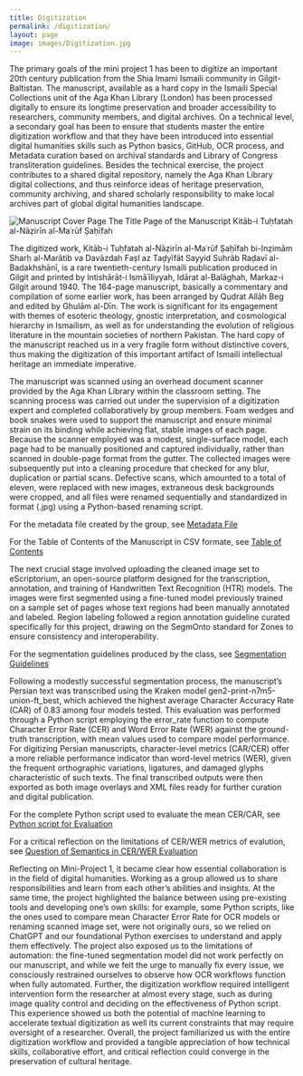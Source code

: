 ```yaml
---
title: Digitization
permalink: /digitization/
layout: page
image: images/Digitization.jpg
---
```


<!--more-->

The primary goals of the mini project 1 has been to digitize an important 20th century publication from the Shia Imami Ismaili community in Gilgit-Baltistan. The manuscript, available as a hard copy in the Ismaili Special Collections unit of the Aga Khan Library (London) has been processed digitally to ensure its longtime preservation and broader accessibility to researchers, community members, and digital archives. On a technical level, a secondary goal has been to ensure that students master the entire digitization workflow and that they have been introduced into essential digital humanities skills such as Python basics, GitHub, OCR process, and Metadata curation based on archival standards and Library of Congress transliteration guidelines. Besides the technical exercise, the project contributes to a shared digital repository, namely the Aga Khan Library digital collections, and thus reinforce ideas of heritage preservation, community archiving, and shared scholarly responsibility to make local archives part of global digital humanities landscape. 

![Manuscript Cover Page]({{site.baseurl}}images/Rasail002.jpg)
The Title Page of the Manuscript Kitāb-i Tuḥfatah al-Nāẓirīn al-Maʿrūf Ṣaḥīfah

The digitized work, Kitāb-i Tuḥfatah al-Nāẓirīn al-Maʿrūf Ṣaḥīfah bi-Inẓimām Sharḥ al-Marātib va Davāzdah Faṣl az Taḍyīfāt Sayyid Suhrāb Raḍavī al-Badakhshānī, is a rare twentieth-century Ismaili publication produced in Gilgit and printed by Intishārāt-i Ismāʿīliyyah, Idārat al-Balāghah, Markaz-i Gilgit around 1940. The 164-page manuscript, basically a commentary and compilation of some earlier work, has been arranged by Qudrat Allāh Beg and edited by Ghulām al-Dīn. The work is significant for its engagement with themes of esoteric theology, gnostic interpretation, and cosmological hierarchy in Ismailism, as well as for understanding the evolution of religious literature in the mountain societies of northern Pakistan. The hard copy of the manuscript reached us in a very fragile form without distinctive covers, thus making the digitization of this important artifact of Ismaili intellectual heritage an immediate imperative. 

The manuscript was scanned using an overhead document scanner provided by the Aga Khan Library within the classroom setting. The scanning process was carried out under the supervision of a digitization expert and completed collaboratively by group members. Foam wedges and book snakes were used to support the manuscript and ensure minimal strain on its binding while achieving flat, stable images of each page. Because the scanner employed was a modest, single-surface model, each page had to be manually positioned and captured individually, rather than scanned in double-page format from the gutter. The collected images were subsequently put into a cleaning procedure that checked for any blur, duplication or partial scans. Defective scans, which amounted to a total of eleven, were replaced with new images, extraneous desk backgrounds were cropped, and all files were renamed sequentially and standardized in format (.jpg) using a Python-based renaming script.

For the metadata file created by the group, see [Metadata File](https://raw.githubusercontent.com/abdulfathah-jpg/portfolio/refs/heads/master/project1-digitization/Rasail_Metadata.txt)

For the Table of Contents of the Manuscript in CSV formate, see 
[Table of Contents](https://raw.githubusercontent.com/https://raw.githubusercontent.com/abdulfathah-jpg/portfolio/refs/heads/master/project1-digitization/Table_of_contents.csv)


The next crucial stage involved uploading the cleaned image set to eScriptorium, an open-source platform designed for the transcription, annotation, and training of Handwritten Text Recognition (HTR) models. The images were first segmented using a fine-tuned model previously trained on a sample set of pages whose text regions had been manually annotated and labeled. Region labeling followed a region annotation guideline curated specifically for this project, drawing on the SegmOnto standard for Zones to ensure consistency and interoperability. 

For the segmentation guidelines produced by the class, see [Segmentation Guidelines](https://github.com/abdulfathah-jpg/portfolio/blob/master/project1-digitization/segmentation_guidelines_DH25.pdf)

Following a modestly successful segmentation process, the manuscript’s Persian text was transcribed using the Kraken model gen2-print-n7m5-union-ft_best, which achieved the highest average Character Accuracy Rate (CAR) of 0.83 among four models tested. This evaluation was performed through a Python script employing the error_rate function to compute Character Error Rate (CER) and Word Error Rate (WER) against the ground-truth transcription, with mean values used to compare model performance. For digitizing Persian manuscripts, character-level metrics (CAR/CER) offer a more reliable performance indicator than word-level metrics (WER), given the frequent orthographic variations, ligatures, and damaged glyphs characteristic of such texts. The final transcribed outputs were then exported as both image overlays and XML files ready for further curation and digital publication.

For the complete Python script used to evaluate the mean CER/CAR, see [Python script for Evaluation](https://raw.githubusercontent.com/abdulfathah-jpg/portfolio/refs/heads/master/project1-digitization/CER-CAR-Evaluation/fathah_evaluate_transcription.py)

For a critical reflection on the limitations of CER/WER metrics of evalution, see [Question of Semantics in CER/WER Evaluation](https://abdulfathah-jpg.github.io/portfolio/project1/2025/10/21/fourth-blog.html)

Reflecting on Mini-Project 1, it became clear how essential collaboration is in the field of digital humanities. Working as a group allowed us to share responsibilities and learn from each other’s abilities and insights. At the same time, the project highlighted the balance between using pre-existing tools and developing one’s own skills: for example, some Python scripts, like the ones used to compare mean Character Error Rate for OCR models or renaming scanned image set, were not originally ours, so we relied on ChatGPT and our foundational Python exercises to understand and apply them effectively. The project also exposed us to the limitations of automation: the fine-tuned segmentation model did not work perfectly on our manuscript, and while we felt the urge to manually fix every issue, we consciously restrained ourselves to observe how OCR workflows function when fully automated. Further, the digitization workflow required intelligent intervention form the researcher at almost every stage, such as during image quality control and deciding on the effectiveness of Python script. This experience showed us both the potential of machine learning to accelerate textual digitization as well its current constraints that may require oversight of a researcher. Overall, the project familiarized us with the entire digitization workflow and provided a tangible appreciation of how technical skills, collaborative effort, and critical reflection could converge in the preservation of cultural heritage.
